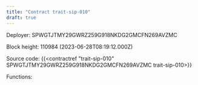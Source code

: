 ```yaml
---
title: "Contract trait-sip-010"
draft: true
---
```

Deployer: SPWGTJTMY29GWRZ259G918NKDG2GMCFN269AVZMC


 



Block height: 110984 (2023-06-28T08:19:12.000Z)

Source code: {{<contractref "trait-sip-010" SPWGTJTMY29GWRZ259G918NKDG2GMCFN269AVZMC trait-sip-010>}}

Functions:


